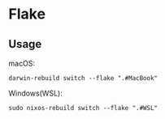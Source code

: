 # Flake

## Usage

macOS:

```shell
darwin-rebuild switch --flake ".#MacBook"
```

Windows(WSL):

```shell
sudo nixos-rebuild switch --flake ".#WSL"
```